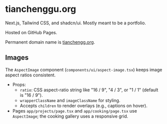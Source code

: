# tianchenggu.org

Next.js, Tailwind CSS, and shadcn/ui. Mostly meant to be a portfolio.

Hosted on GitHub Pages.

Permanent domain name is [tianchengg.org](https://www.tianchenggu.org).

## Images

The `AspectImage` component (`components/ui/aspect-image.tsx`) keeps image aspect ratios consistent.
- Props:
  - `ratio`: CSS aspect-ratio string like "16 / 9", "4 / 3", or "1 / 1" (default is "16 / 9").
  - `wrapperClassName` and `imageClassName` for styling.
  - Accepts `children` to render overlays (e.g., captions on hover).
- Pages `app/projects/page.tsx` and `app/cooking/page.tsx` use `AspectImage`; the cooking gallery uses a responsive grid.
